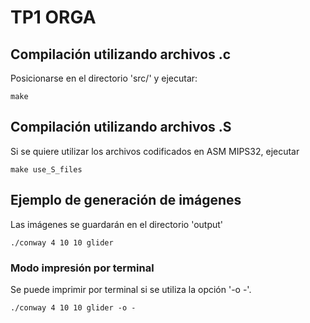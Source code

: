 # TP1 ORGA

## Compilación utilizando archivos .c
Posicionarse en el directorio 'src/' y ejecutar:
```
make
```

## Compilación utilizando archivos .S
Si se quiere utilizar los archivos codificados en ASM MIPS32, ejecutar
```
make use_S_files
```

## Ejemplo de generación de imágenes
Las imágenes se guardarán en el directorio 'output'

```
./conway 4 10 10 glider
```

### Modo impresión por terminal
Se puede imprimir por terminal si se utiliza la opción '-o -'.
```
./conway 4 10 10 glider -o -
```
